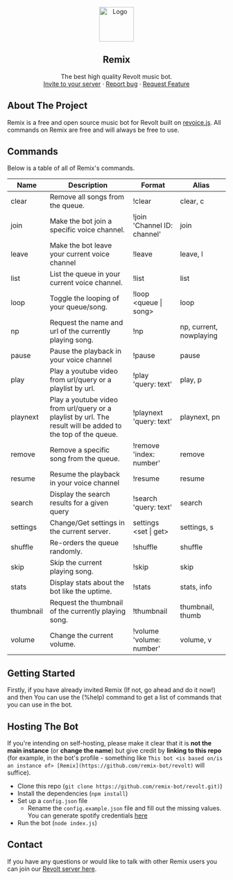 <p align="center">
    <a href="https://github.com/remix-bot">
        <img src="https://i.imgur.com/dt5Ppu6.jpg" alt="Logo" width="80" height="80">
      </a>
    <h2 align="center">Remix</h2>
    <p align="center">
    The best high quality Revolt music bot.
        <br>
        <a href="https://app.revolt.chat/bot/01FVB28WQ9JHMWK8K7RD0F0VCW">Invite to your server</a>
        ·
        <a href="https://app.revolt.chat/invite/qvJEsmPt">Report bug</a>
        ·
        <a href="https://app.revolt.chat/invite/qvJEsmPt"> Request Feature</a>
    <a/>


## About The Project

Remix is a free and open source music bot for Revolt built on [revoice.js](https://github.com/ShadowLp174/revoice.js). All commands on Remix are free and will always be free to use.

## Commands  

Below is a table of all of Remix's commands.

|Name|Description|Format|Alias|
|---|---|---|---|
|clear|Remove all songs from the queue.|!clear|clear, c|
|join|Make the bot join a specific voice channel.|!join 'Channel ID: channel'|join|
|leave|Make the bot leave your current voice channel|!leave|leave, l|
|list|List the queue in your current voice channel.|!list|list|
|loop|Toggle the looping of your queue/song.|!loop <queue \| song>|loop|
|np|Request the name and url of the currently playing song.|!np|np, current, nowplaying|
|pause|Pause the playback in your voice channel|!pause|pause|
|play|Play a youtube video from url/query or a playlist by url.|!play 'query: text'|play, p|
|playnext|Play a youtube video from url/query or a playlist by url. The result will be added to the top of the queue.|!playnext 'query: text'|playnext, pn|
|remove|Remove a specific song from the queue.|!remove 'index: number'|remove|
|resume|Resume the playback in your voice channel|!resume|resume|
|search|Display the search results for a given query|!search 'query: text'|search|
|settings|Change/Get settings in the current server.|settings <set \| get>|settings, s|
|shuffle|Re-orders the queue randomly.|!shuffle|shuffle|
|skip|Skip the current playing song.|!skip|skip|
|stats|Display stats about the bot like the uptime.|!stats|stats, info|
|thumbnail|Request the thumbnail of the currently playing song.|!thumbnail|thumbnail, thumb|
|volume|Change the current volume.|!volume 'volume: number'|volume, v|

## Getting Started

Firstly, if you have already invited Remix (If not, go ahead and do it now!) and then You can use the (%help) command to get a list of commands that you can use in the bot.

## Hosting The Bot

If you're intending on self-hosting, please make it clear that it is **not the main instance** (or **change the name**) but give credit by **linking to this repo** (for example, in the bot's profile - something like `This bot <is based on/is an instance of> [Remix](https://github.com/remix-bot/revolt)` will suffice).

-   Clone this repo (`git clone https://github.com/remix-bot/revolt.git)`)
-   Install the dependencies (`npm install`)
-   Set up a `config.json` file
    - Rename the `config.example.json` file and fill out the missing values. You can generate spotify credentials [here](https://developer.spotify.com/)
-   Run the bot (`node index.js`)

## Contact

If you have any questions or would like to talk with other Remix users you can join our <a href="https://app.revolt.chat/invite/qvJEsmPt"> Revolt server here</a>.
